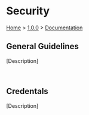 
<h1>Security</h1>

<p><a href="../../../README.md">Home</a> > <a href="../../index.md">1.0.0</a> > <a href="../index.md">Documentation</a></p>



<h2>General Guidelines</h2>

<p>[Description]</p>

</br>



<h2>Credentals</h2>

<p>[Description]</p>

</br>
